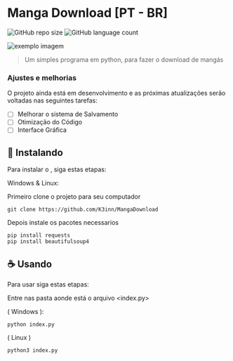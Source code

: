 # Manga Download [PT - BR]

![GitHub repo size](https://img.shields.io/github/repo-size/K3inn/MangaDownload)
![GitHub language count](https://img.shields.io/github/languages/count/K3inn/MangaDownload)

<img src="exemplo-image.png" alt="exemplo imagem">

> Um simples programa em python, para fazer o download de mangás

### Ajustes e melhorias

O projeto ainda está em desenvolvimento e as próximas atualizações serão voltadas nas seguintes tarefas:

- [ ] Melhorar o sistema de Salvamento
- [ ] Otimização do Código
- [ ] Interface Gráfica

## 🚀 Instalando <Manga Download>

Para instalar o <Manga Download>, siga estas etapas:

Windows & Linux:

Primeiro clone o projeto para seu computador
```
git clone https://github.com/K3inn/MangaDownload
```

Depois instale os pacotes necessarios
```
pip install requests
pip install beautifulsoup4
```

## ☕ Usando <Manga Download>

Para usar <Manga Download> siga estas etapas:

Entre nas pasta aonde está o arquivo <index.py>

( Windows ):
```
python index.py
```

( Linux )
```
python3 index.py
```
